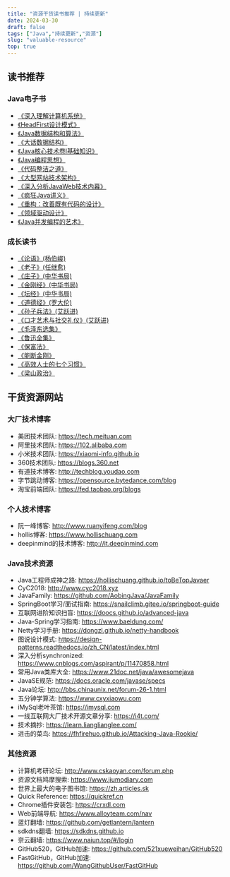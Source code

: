 ```yaml
---
title: "资源干货读书推荐 | 持续更新"
date: 2024-03-30
draft: false
tags: ["Java","持续更新","资源"]
slug: "valuable-resource"
top: true
---
```



## 读书推荐
### Java电子书
- [《深入理解计算机系统》](https://pan.baidu.com/s/1mXGLnTJqGtGeGlrePzx3fA?pwd=8888)
- [《HeadFirst设计模式》](https://pan.baidu.com/s/1mXGLnTJqGtGeGlrePzx3fA?pwd=8888)
- [《Java数据结构和算法》](https://pan.baidu.com/s/1mXGLnTJqGtGeGlrePzx3fA?pwd=8888)
- [《大话数据结构》](https://pan.baidu.com/s/1mXGLnTJqGtGeGlrePzx3fA?pwd=8888)
- [《Java核心技术卷I基础知识》](https://pan.baidu.com/s/1mXGLnTJqGtGeGlrePzx3fA?pwd=8888)
- [《Java编程思想》](https://pan.baidu.com/s/1mXGLnTJqGtGeGlrePzx3fA?pwd=8888)
- [《代码整洁之道》](https://pan.baidu.com/s/1mXGLnTJqGtGeGlrePzx3fA?pwd=8888)
- [《大型网站技术架构》](https://pan.baidu.com/s/1mXGLnTJqGtGeGlrePzx3fA?pwd=8888)
- [《深入分析JavaWeb技术内幕》](https://pan.baidu.com/s/1mXGLnTJqGtGeGlrePzx3fA?pwd=8888)
- [《疯狂Java讲义》](https://pan.baidu.com/s/1mXGLnTJqGtGeGlrePzx3fA?pwd=8888)
- [《重构：改善既有代码的设计》](https://pan.baidu.com/s/1mXGLnTJqGtGeGlrePzx3fA?pwd=8888)
- [《领域驱动设计》](https://pan.baidu.com/s/1mXGLnTJqGtGeGlrePzx3fA?pwd=8888)
- [《Java并发编程的艺术》](https://pan.baidu.com/s/1mXGLnTJqGtGeGlrePzx3fA?pwd=8888)

### 成长读书
- [《论语》(杨伯峻)](https://pan.baidu.com/s/1CzWTf3mL7zmTzQC5473Hzg?pwd=8888)
- [《老子》(任继愈)](https://pan.baidu.com/s/1CzWTf3mL7zmTzQC5473Hzg?pwd=8888)
- [《庄子》(中华书局)](https://pan.baidu.com/s/1CzWTf3mL7zmTzQC5473Hzg?pwd=8888)
- [《金刚经》(中华书局)](https://pan.baidu.com/s/1CzWTf3mL7zmTzQC5473Hzg?pwd=8888)
- [《坛经》(中华书局)](https://pan.baidu.com/s/1CzWTf3mL7zmTzQC5473Hzg?pwd=8888)
- [《道德经》(罗大伦)](https://www.ximalaya.com/album/3623979)
- [《孙子兵法》(艾跃进)](https://www.bilibili.com/video/BV17s4y167id/?spm_id_from=333.337.search-card.all.click)
- [《口才艺术与社交礼仪》(艾跃进)](https://www.bilibili.com/video/BV1EN4y1F7wb/?spm_id_from=333.337.search-card.all.click)
- [《毛泽东选集》](https://www.bilibili.com/video/BV1W54y1z712/?spm_id_from=333.337.search-card.all.click)
- [《鲁迅全集》](https://ctext.org/wiki.pl?if=gb&res=134996)
- [《保富法》](https://pan.baidu.com/s/1CzWTf3mL7zmTzQC5473Hzg?pwd=8888)
- [《能断金刚》](https://book.douban.com/subject/25916679/)
- [《高效人士的七个习惯》](https://pan.baidu.com/s/1CzWTf3mL7zmTzQC5473Hzg?pwd=8888)
- [《梁山政治》](https://pan.baidu.com/s/1CzWTf3mL7zmTzQC5473Hzg?pwd=8888)

## 干货资源网站
### 大厂技术博客
- 美团技术团队: https://tech.meituan.com
- 阿里技术团队: https://102.alibaba.com
- 小米技术团队: https://xiaomi-info.github.io
- 360技术团队: https://blogs.360.net
- 有道技术博客: http://techblog.youdao.com
- 字节跳动博客: https://opensource.bytedance.com/blog
- 淘宝前端团队: https://fed.taobao.org/blogs

### 个人技术博客
- 阮一峰博客: http://www.ruanyifeng.com/blog
- hollis博客: https://www.hollischuang.com
- deepinmind的技术博客: http://it.deepinmind.com

### Java技术资源
- Java工程师成神之路: https://hollischuang.github.io/toBeTopJavaer
- CyC2018: http://www.cyc2018.xyz
- JavaFamily: https://github.com/AobingJava/JavaFamily
- SpringBoot学习/面试指南: https://snailclimb.gitee.io/springboot-guide
- 互联网进阶知识扫盲: https://doocs.github.io/advanced-java
- Java-Spring学习指南: https://www.baeldung.com/
- Netty学习手册: https://dongzl.github.io/netty-handbook
- 图说设计模式: https://design-patterns.readthedocs.io/zh_CN/latest/index.html
- 深入分析synchronized: https://www.cnblogs.com/aspirant/p/11470858.html
- 常用Java类库大全: https://www.21doc.net/java/awesomejava
- JavaSE规范: https://docs.oracle.com/javase/specs
- Java论坛: http://bbs.chinaunix.net/forum-26-1.html
- 五分钟学算法: https://www.cxyxiaowu.com
- iMySql老叶茶馆: https://imysql.com
- 一线互联网大厂技术开源文章分享: https://i4t.com/
- 技术摘抄: https://learn.lianglianglee.com/
- 进击的菜鸟: https://fhfirehuo.github.io/Attacking-Java-Rookie/

### 其他资源
- 计算机考研论坛: http://www.cskaoyan.com/forum.php
- 资源文档鸠摩搜索: https://www.jiumodiary.com
- 世界上最大的电子图书馆: https://zh.articles.sk
- Quick Reference: https://quickref.cn
- Chrome插件安装包: https://crxdl.com
- Web前端导航: https://www.alloyteam.com/nav
- 蓝灯翻墙: https://github.com/getlantern/lantern
- sdkdns翻墙: https://sdkdns.github.io
- 奈云翻墙: https://www.naiun.top/#/login
- GitHub520，GitHub加速: https://github.com/521xueweihan/GitHub520
- FastGitHub，GitHub加速: https://github.com/WangGithubUser/FastGitHub
